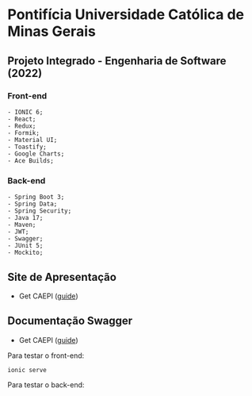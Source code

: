 # Pontifícia Universidade Católica de Minas Gerais

## Projeto Integrado - Engenharia de Software (2022)

### Front-end
    - IONIC 6;
    - React;
    - Redux;
    - Formik;
    - Material UI;
    - Toastify;
    - Google Charts;
    - Ace Builds;

### Back-end
    - Spring Boot 3;
    - Spring Data;
    - Spring Security;
    - Java 17;
    - Maven;
    - JWT;
    - Swagger;
    - JUnit 5;
    - Mockito;

## Site de Apresentação
- Get CAEPI ([guide](https://get-caepi.com.br))

## Documentação Swagger
- Get CAEPI ([guide](https://get-caepi.com.br/api/swagger-ui))


Para testar o front-end: 
```shell script
ionic serve
```

Para testar o back-end: 
```shell script
```

